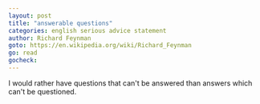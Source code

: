 ```yaml
---
layout: post
title: "answerable questions"
categories: english serious advice statement
author: Richard Feynman
goto: https://en.wikipedia.org/wiki/Richard_Feynman
go: read
gocheck:
---
```

I would rather have questions that can't be answered than answers which can't be questioned.
